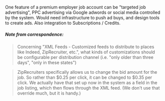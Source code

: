 One feature of a premium employer job account can be "targeted job advertising",  PPC advertising via Google adwords or social media controlled by the system. Would need infrastructure to push ad buys, and design tools to create ads. Also integration to Subscriptions / Credits.

##### Note from correspondence:

> Concerning "XML Feeds - Customized feeds to distribute to places like Indeed, ZipRecruiter, etc.", what kinds of customizations should be configurable per distribution channel (i.e. "only older than three days", "only in these states")

>
> ZipRecruiters specifically allows us to change the bid amount for the job.  So rather than \$0.25 per click, it can be changed to $0.35 per click.  We actually have that set up now in the system as a field in the job listing, which then flows through the XML feed.  (We don't use that override much, but it is handy.)